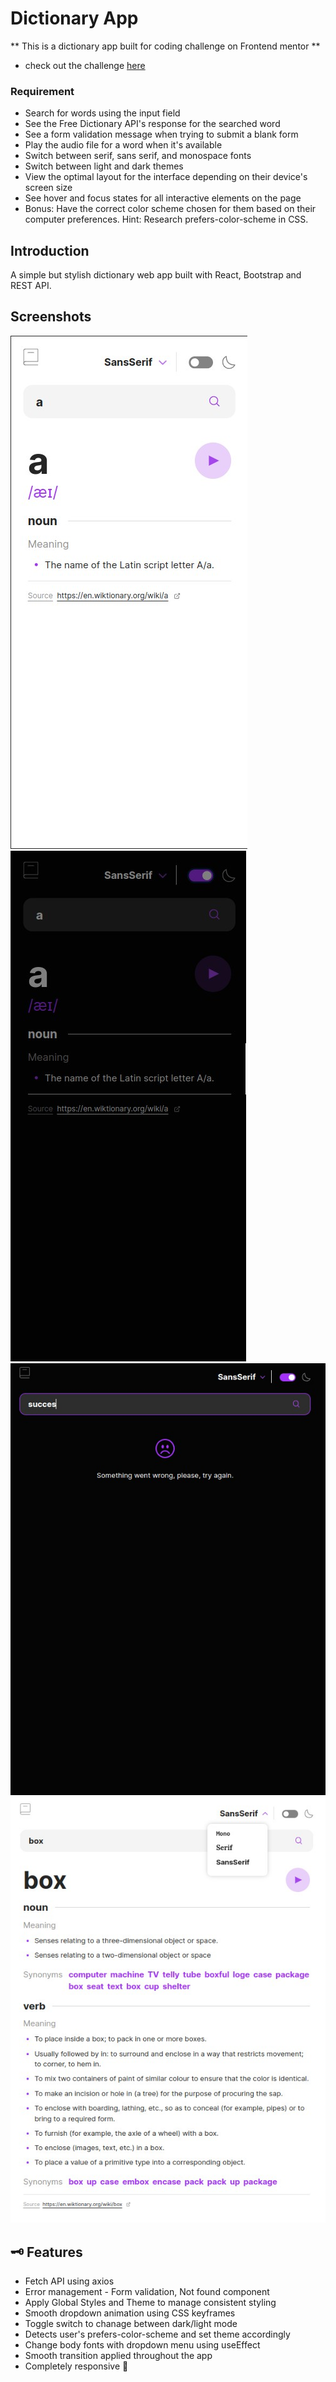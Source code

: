 # Dictionary App

** This is a dictionary app built for coding challenge on Frontend mentor **

- check out the challenge <a href="https://www.frontendmentor.io/challenges/dictionary-web-app-h5wwnyuKFL" target="_blank" rel="noopener">here</a>

### Requirement

- Search for words using the input field
- See the Free Dictionary API's response for the searched word
- See a form validation message when trying to submit a blank form
- Play the audio file for a word when it's available
- Switch between serif, sans serif, and monospace fonts
- Switch between light and dark themes
- View the optimal layout for the interface depending on their device's screen size
- See hover and focus states for all interactive elements on the page
- Bonus: Have the correct color scheme chosen for them based on their computer preferences. Hint: Research prefers-color-scheme in CSS.

## Introduction

A simple but stylish dictionary web app built with React, Bootstrap and REST API.

## Screenshots

![screenshot1](./src/assets/screenshot/1.jpg)
![screenshot2](./src/assets/screenshot/2.jpg)
![screenshot3](./src/assets/screenshot/3.jpg)
![screenshot4](./src/assets/screenshot/4.jpg)

## 🗝️ Features

- Fetch API using axios
- Error management - Form validation, Not found component
- Apply Global Styles and Theme to manage consistent styling
- Smooth dropdown animation using CSS keyframes
- Toggle switch to chanage between dark/light mode
- Detects user's prefers-color-scheme and set theme accordingly
- Change body fonts with dropdown menu using useEffect
- Smooth transition applied throughout the app
- Completely responsive 🙌
